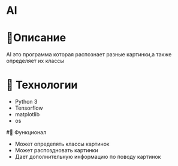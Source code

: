# AI

# 🎈Описание 
AI это программа которая распознает разные картинки,а также определяет их классы

# 🍕 Технологии
- Python 3
- Tensorflow
- matplotlib
- os

#🧩 Функционал 
- Может определять классы картинок
- Может распоздновать картинки
- Дает дополнительную информацию по поводу картинок
